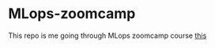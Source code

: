 # MLops-zoomcamp

This repo is me going through MLops zoomcamp course [this](https://github.com/DataTalksClub/mlops-zoomcamp)
